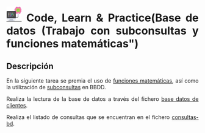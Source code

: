 <div align="justify">

# <img src=../../../../../images/computer.png width="40"> Code, Learn & Practice(Base de datos (Trabajo con subconsultas y funciones matemáticas")

## Descripción

En la siguiente tarea se premia el uso de [funciones matemáticas](../../sqlite/funciones-basicas-sql.md), así como la utilización de [subconsultas](../../sqlite/29_sub_consultas.md) en BBDD.

Realiza la lectura de la base de datos a través del fichero [base datos de clientes](files/base-datos-clientes.sql).

Realiza el listado de consultas que se encuentran en el fichero [consultas-bd](files/consultas-bbdd.sql).

</div>